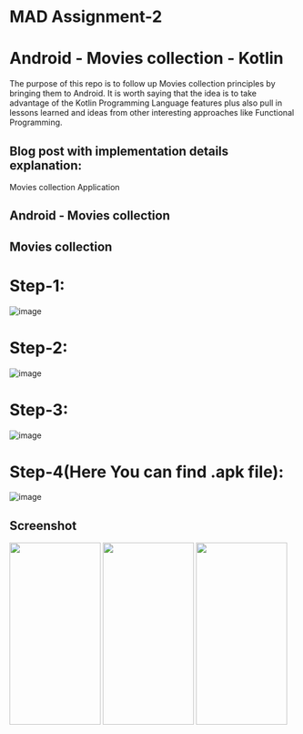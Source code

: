 # MAD Assignment-2

# Android - Movies collection - Kotlin 
The purpose of this repo is to follow up Movies collection principles by bringing them to Android. It is worth saying that the idea is to take advantage of the Kotlin Programming Language features plus also pull in lessons learned and ideas from other interesting approaches like Functional Programming.

## Blog post with implementation details explanation:
Movies collection Application

## Android - Movies collection

## Movies collection

# Step-1:

![image](https://user-images.githubusercontent.com/87113057/146013713-ba79cf5f-090b-4380-a7ad-caafc95dc451.png)

# Step-2:

![image](https://user-images.githubusercontent.com/87113057/146015298-54d20544-d338-462f-b2ed-0f93ba8dbbd3.png)

# Step-3:

![image](https://user-images.githubusercontent.com/87113057/146016005-f503e5bf-9d02-452b-8b23-22851f4b34b3.png)

 # Step-4(Here You can find .apk file):
 
 ![image](https://user-images.githubusercontent.com/87113057/146016804-d3eb078b-9c21-4a44-8cbb-19e831a1c01e.png)

 ## Screenshot
 
<img src="https://user-images.githubusercontent.com/87113057/145519818-0cc0fcdd-f953-42ff-ae83-4eb24261873f.png" width="160" height="320" /> <img src="https://user-images.githubusercontent.com/87113057/145520159-f7312e71-0920-4343-86c5-380ec46d6bfb.png" width="160" height="320" /> <img src="https://user-images.githubusercontent.com/87113057/145527665-12083c23-49ad-41c5-a959-5898be9b6d90.png" width="160" height="320" />



